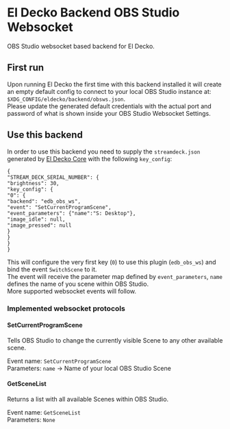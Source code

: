 # El Decko Backend OBS Studio Websocket

OBS Studio websocket based backend for El Decko.

## First run

Upon running El Decko the first time with this backend installed it will create an empty default config to connect to
your local OBS Studio instance at: `$XDG_CONFIG/eldecko/backend/obsws.json`.  
Please update the generated default credentials with the actual port and password of what is shown inside your OBS
Studio Websocket Settings.

## Use this backend

In order to use this backend you need to supply the `streamdeck.json` generated
by [El Decko Core](https://github.com/Z-Ray-Entertainment/el_decko_core) with the following `key_config`:

```
{
"STREAM_DECK_SERIAL_NUMBER": {
"brightness": 30,
"key_config": {
"0": {
"backend": "edb_obs_ws",
"event": "SetCurrentProgramScene",
"event_parameters": {"name":"S: Desktop"},
"image_idle": null,
"image_pressed": null
}
}
}
}
```

This will configure the very first key (`0`) to use this plugin (`edb_obs_ws`) and bind the event `SwitchScene` to it.  
The event will receive the parameter map defined by `event_parameters`, `name` defines the name of you scene within OBS
Studio.  
More supported websocket events will follow.

### Implemented websocket protocols

#### SetCurrentProgramScene

Tells OBS Studio to change the currently visible Scene to any other available scene.

Event name: `SetCurrentProgramScene`  
Parameters: `name` -> Name of your local OBS Studio Scene

#### GetSceneList

Returns a list with all available Scenes within OBS Studio.

Event name: `GetSceneList`  
Parameters: `None`